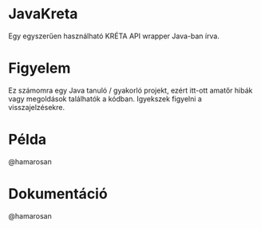 # JavaKreta
Egy egyszerűen használható KRÉTA API wrapper Java-ban írva.

# Figyelem
Ez számomra egy Java tanuló / gyakorló projekt, ezért itt-ott amatőr hibák vagy megoldások találhatók a kódban. Igyekszek figyelni a visszajelzésekre.

# Példa
@hamarosan

# Dokumentáció
@hamarosan
